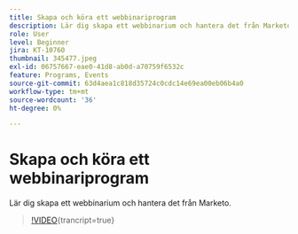 ```yaml
---
title: Skapa och köra ett webbinariprogram
description: Lär dig skapa ett webbinarium och hantera det från Marketo.
role: User
level: Beginner
jira: KT-10760
thumbnail: 345477.jpeg
exl-id: 06757667-eae0-41d8-ab0d-a70759f6532c
feature: Programs, Events
source-git-commit: 63d4aea1c818d35724c0cdc14e69ea00eb06b4a0
workflow-type: tm+mt
source-wordcount: '36'
ht-degree: 0%

---
```


# Skapa och köra ett webbinariprogram

Lär dig skapa ett webbinarium och hantera det från Marketo.

>[!VIDEO](https://video.tv.adobe.com/v/345477/?quality=12&learn=on){trancript=true}
